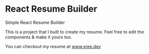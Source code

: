 # React Resume Builder

Simple React Resume Builder

This is a project that I built to create my resume.
Feel free to edit the components & make it yours too.

You can checkout my resume at www.sree.dev
